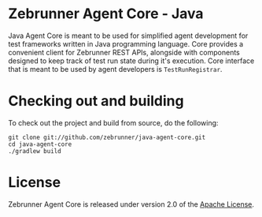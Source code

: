 # Zebrunner Agent Core - Java

Java Agent Core is meant to be used for simplified agent development for test frameworks written in Java programming language.
Core provides a convenient client for Zebrunner REST APIs, alongside with components designed to keep track of test run state during it's execution.
Core interface that is meant to be used by agent developers is `TestRunRegistrar`. 

# Checking out and building

To check out the project and build from source, do the following:

    git clone git://github.com/zebrunner/java-agent-core.git
    cd java-agent-core
    ./gradlew build

# License

Zebrunner Agent Core is released under version 2.0 of the [Apache License](https://www.apache.org/licenses/LICENSE-2.0).